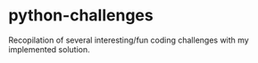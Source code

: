 # python-challenges

Recopilation of several interesting/fun coding challenges with my implemented solution.

